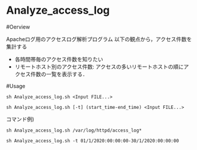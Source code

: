
Analyze_access_log
=======================

#Oerview

Apacheログ用のアクセスログ解析プログラム
以下の観点から，アクセス件数を集計する
- 各時間帯毎のアクセス件数を知りたい
- リモートホスト別のアクセス件数:
アクセスの多いリモートホストの順にアクセス件数の一覧を表示する．

#Usage

`sh Analyze_access_log.sh <Input FILE...>`

`sh Analyze_access_log.sh [-t] (start_time-end_time) <Input FILE...>`


コマンド例)

`sh Analyze_access_log.sh /var/log/httpd/access_log*`

`sh Analyze_access_log.sh -t 01/1/2020:00:00:00-30/1/2020:00:00:00`
